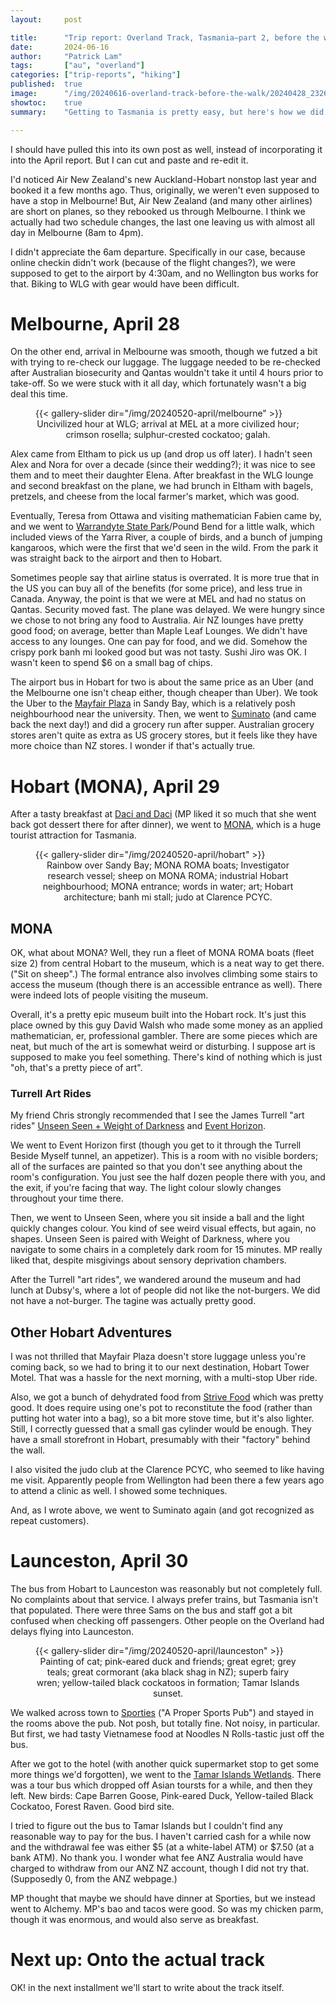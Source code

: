 ```yaml
---
layout:     post

title:      "Trip report: Overland Track, Tasmania—part 2, before the walk"
date:       2024-06-16
author:     "Patrick Lam"
tags:       ["au", "overland"]
categories: ["trip-reports", "hiking"]
published:  true
image:      "/img/20240616-overland-track-before-the-walk/20240428_232616385_hobart_from_the_river.avif"
showtoc:    true
summary:    "Getting to Tasmania is pretty easy, but here's how we did it."

---
```


<style>
.post-heading h1  { color: white; text-shadow: 2px 2px 2px grey; }
.meta { color: white; }
</style>

I should have pulled this into its own post as well, instead of incorporating it into the April report.
But I can cut and paste and re-edit it.

I'd noticed Air New Zealand's new Auckland-Hobart nonstop last year and booked it a few months ago.
Thus, originally, we weren't even supposed to have a stop in Melbourne! But, Air New Zealand (and many
other airlines) are short on planes, so they rebooked us through
Melbourne. I think we actually had two schedule changes, the last one
leaving us with almost all day in Melbourne (8am to 4pm).

I didn't appreciate the 6am departure. Specifically in our case,
because online checkin didn't work (because of the flight changes?),
we were supposed to get to the airport by 4:30am, and no Wellington bus
works for that. Biking to WLG with gear would have been difficult.

# Melbourne, April 28

On the other end, arrival in Melbourne was smooth, though we futzed a
bit with trying to re-check our luggage. The luggage needed to be
re-checked after Australian biosecurity and Qantas wouldn't take it
until 4 hours prior to take-off. So we were stuck with it all day,
which fortunately wasn't a big deal this time.

<figure>
{{< gallery-slider dir="/img/20240520-april/melbourne" >}}
<figcaption style="text-align:center">Uncivilized hour at WLG; arrival at MEL at a more civilized hour; crimson rosella; sulphur-crested cockatoo; galah.</figcaption>
</figure>

Alex came from Eltham to pick us up (and drop us off later). I hadn't
seen Alex and Nora for over a decade (since their wedding?); it was
nice to see them and to meet their daughter Elena. After breakfast in
the WLG lounge and second breakfast on the plane, we had brunch in
Eltham with bagels, pretzels, and cheese from the local farmer's
market, which was good.

Eventually, Teresa from Ottawa and visiting mathematician Fabien came by, and we went to [Warrandyte State
Park](https://www.parks.vic.gov.au/places-to-see/parks/warrandyte-state-park)/Pound Bend for a little walk, which included views of the Yarra
River, a couple of birds, and a bunch of jumping kangaroos, which were
the first that we'd seen in the wild. From the park it was straight back
to the airport and then to Hobart.

Sometimes people say that airline status is overrated. It is more true
that in the US you can buy all of the benefits (for some price), and
less true in Canada. Anyway, the point is that we were at MEL and had
no status on Qantas.  Security moved fast. The plane was delayed. We
were hungry since we chose to not bring any food to Australia. Air NZ
lounges have pretty good food; on average, better than Maple Leaf
Lounges. We didn't have access to any lounges. One can pay for food,
and we did. Somehow the crispy pork banh mi looked good but was
not tasty. Sushi Jiro was OK. I wasn't keen to spend $6 on a small bag
of chips.

The airport bus in Hobart for two is about the same price as an Uber
(and the Melbourne one isn't cheap either, though cheaper than Uber).
We took the Uber to the [Mayfair Plaza](https://mayfairplaza.com.au/)
in Sandy Bay, which is a relatively posh neighbourhood near the
university. Then, we went to [Suminato](https://suminato.com.au/) (and
came back the next day!) and did a grocery run after supper. Australian
grocery stores aren't quite as extra as US grocery stores, but it feels like
they have more choice than NZ stores. I wonder if that's actually true.

# Hobart (MONA), April 29

After a tasty breakfast at [Daci and Daci](https://dacidaci.com.au/) (MP liked it so much that she went back got dessert
there for after dinner), we went to [MONA](https://mona.net.au/), which is a huge tourist
attraction for Tasmania.

<figure>
{{< gallery-slider dir="/img/20240520-april/hobart" >}}
<figcaption style="text-align:center">Rainbow over Sandy Bay; MONA ROMA boats; Investigator research vessel; sheep on MONA ROMA; industrial Hobart neighbourhood; MONA entrance; words in water; art; Hobart architecture; banh mi stall; judo at Clarence PCYC.</figcaption>
</figure>

## MONA
OK, what about MONA? Well, they run a fleet of MONA ROMA boats (fleet size 2) from
central Hobart to the museum, which is a neat way to get there. ("Sit
on sheep".) The formal entrance also involves climbing some stairs to
access the museum (though there is an accessible entrance as
well). There were indeed lots of people visiting the museum.

Overall, it's a pretty epic museum built into the Hobart rock. It's
just this place owned by this guy David Walsh who made some money
as an applied mathematician, er, professional gambler. There are some pieces
which are neat, but much of the art is somewhat weird or disturbing. I suppose
art is supposed to make you feel something. There's kind of nothing which is just
"oh, that's a pretty piece of art".

### Turrell Art Rides

My friend Chris strongly recommended that I see the James Turrell "art rides"
[Unseen Seen + Weight of Darkness](https://mona.net.au/stuff-to-do/unseen-seen) and
[Event Horizon](https://mona.net.au/stuff-to-do/event-horizon).

We went to Event Horizon first (though you get to it through the
Turrell Beside Myself tunnel, an appetizer). This is a room with no
visible borders; all of the surfaces are painted so that you don't see
anything about the room's configuration. You just see the half dozen
people there with you, and the exit, if you're facing that way. The
light colour slowly changes throughout your time there.

Then, we went to Unseen Seen, where you sit inside a ball and the light quickly changes colour.
You kind of see weird visual effects, but again, no shapes. Unseen Seen is paired with Weight of
Darkness, where you navigate to some chairs in a completely dark room for 15 minutes. MP really liked
that, despite misgivings about sensory deprivation chambers.

After the Turrell "art rides", we wandered around the museum and had lunch at Dubsy's, where a lot of
people did not like the not-burgers. We did not have a not-burger. The tagine was actually pretty good.

## Other Hobart Adventures

I was not thrilled that Mayfair Plaza doesn't store luggage unless
you're coming back, so we had to bring it to our next destination,
Hobart Tower Motel. That was a hassle for the next morning, with a
multi-stop Uber ride.

Also, we got a bunch of dehydrated food from [Strive
Food](https://strivefood.com.au/) which was pretty good.  It does
require using one's pot to reconstitute the food (rather than 
putting hot water into a bag), so a bit more stove time, but it's also
lighter. Still, I correctly guessed that a small gas cylinder would be enough.
They have a small storefront in Hobart, presumably with their "factory" behind the wall.

I also visited the judo club at the Clarence PCYC, who seemed to like having me visit. Apparently people from
Wellington had been there a few years ago to attend a clinic as well. I showed some techniques.

And, as I wrote above, we went to Suminato again (and got recognized as repeat customers).

# Launceston, April 30

The bus from Hobart to Launceston was reasonably but not completely full. No complaints about that
service. I always prefer trains, but Tasmania isn't that populated. There were three Sams on the
bus and staff got a bit confused when checking off passengers. Other people on the Overland had
delays flying into Launceston.

<figure>
{{< gallery-slider dir="/img/20240520-april/launceston" >}}
<figcaption style="text-align:center">Painting of cat; pink-eared duck and friends; great egret; grey teals; great cormorant (aka&nbsp;black shag in NZ); superb fairy wren; yellow-tailed black cockatoos in formation; Tamar&nbsp;Islands sunset.</figcaption>
</figure>

We walked across town to [Sporties](https://sportieshotel.com.au/) ("A
Proper Sports Pub") and stayed in the rooms above the pub. Not posh,
but totally fine. Not noisy, in particular. But first, we had tasty Vietnamese food at Noodles N Rolls-tastic just off the bus.

After we got to the hotel (with another quick supermarket stop to get some more things we'd forgotten),
we went to the [Tamar Islands Wetlands](https://parks.tas.gov.au/explore-our-parks/tamar-island-wetlands-centre).
There was a tour bus which dropped off Asian toursts for a while, and then they left. New birds: Cape Barren Goose,
Pink-eared Duck, Yellow-tailed Black Cockatoo, Forest Raven. Good bird site.

I tried to figure out the bus to Tamar Islands but I couldn't find any
reasonable way to pay for the bus.  I haven't carried cash for a while now
and the withdrawal fee was either $5 (at a white-label ATM) or $7.50
(at a bank ATM).  No thank you. I wonder what fee ANZ Australia would
have charged to withdraw from our ANZ NZ account, though I did not try
that. (Supposedly 0, from the ANZ webpage.)

MP thought that maybe we should have dinner at Sporties, but we instead went to
Alchemy. MP's bao and tacos were good. So was my chicken parm, though it was enormous,
and would also serve as breakfast.

# Next up: Onto the actual track

OK! in the next installment we'll start to write about the track itself.